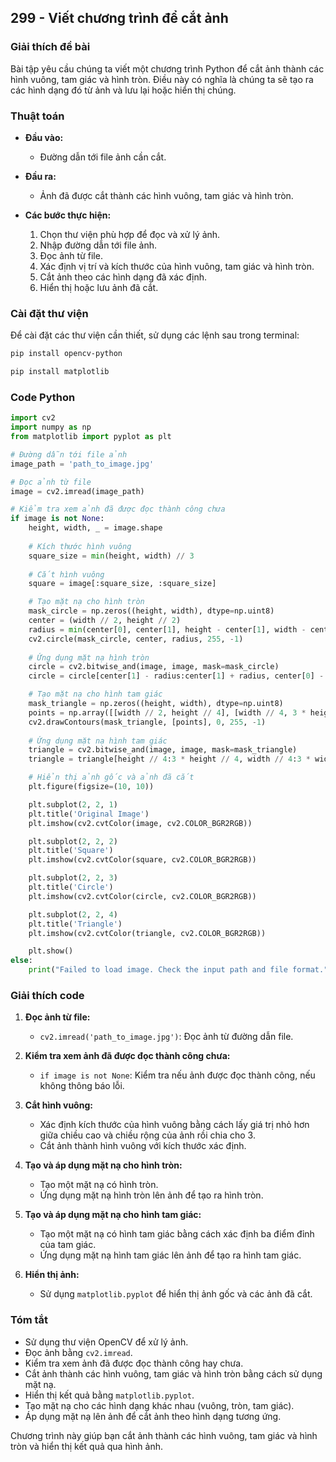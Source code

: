 ## 299 - Viết chương trình để cắt ảnh

### Giải thích đề bài

Bài tập yêu cầu chúng ta viết một chương trình Python để cắt ảnh thành các hình vuông, tam giác và hình tròn. Điều này có nghĩa là chúng ta sẽ tạo ra các hình dạng đó từ ảnh và lưu lại hoặc hiển thị chúng.

### Thuật toán

- **Đầu vào:**
  - Đường dẫn tới file ảnh cần cắt.

- **Đầu ra:**
  - Ảnh đã được cắt thành các hình vuông, tam giác và hình tròn.

- **Các bước thực hiện:**
  1. Chọn thư viện phù hợp để đọc và xử lý ảnh.
  2. Nhập đường dẫn tới file ảnh.
  3. Đọc ảnh từ file.
  4. Xác định vị trí và kích thước của hình vuông, tam giác và hình tròn.
  5. Cắt ảnh theo các hình dạng đã xác định.
  6. Hiển thị hoặc lưu ảnh đã cắt.

### Cài đặt thư viện

Để cài đặt các thư viện cần thiết, sử dụng các lệnh sau trong terminal:

```bash
pip install opencv-python

pip install matplotlib
```

### Code Python

```python
import cv2
import numpy as np
from matplotlib import pyplot as plt

# Đường dẫn tới file ảnh
image_path = 'path_to_image.jpg'

# Đọc ảnh từ file
image = cv2.imread(image_path)

# Kiểm tra xem ảnh đã được đọc thành công chưa
if image is not None:
    height, width, _ = image.shape
    
    # Kích thước hình vuông
    square_size = min(height, width) // 3
    
    # Cắt hình vuông
    square = image[:square_size, :square_size]

    # Tạo mặt nạ cho hình tròn
    mask_circle = np.zeros((height, width), dtype=np.uint8)
    center = (width // 2, height // 2)
    radius = min(center[0], center[1], height - center[1], width - center[0]) // 2
    cv2.circle(mask_circle, center, radius, 255, -1)
    
    # Ứng dụng mặt nạ hình tròn
    circle = cv2.bitwise_and(image, image, mask=mask_circle)
    circle = circle[center[1] - radius:center[1] + radius, center[0] - radius:center[0] + radius]

    # Tạo mặt nạ cho hình tam giác
    mask_triangle = np.zeros((height, width), dtype=np.uint8)
    points = np.array([[width // 2, height // 4], [width // 4, 3 * height // 4], [3 * width // 4, 3 * height // 4]])
    cv2.drawContours(mask_triangle, [points], 0, 255, -1)
    
    # Ứng dụng mặt nạ hình tam giác
    triangle = cv2.bitwise_and(image, image, mask=mask_triangle)
    triangle = triangle[height // 4:3 * height // 4, width // 4:3 * width // 4]

    # Hiển thị ảnh gốc và ảnh đã cắt
    plt.figure(figsize=(10, 10))

    plt.subplot(2, 2, 1)
    plt.title('Original Image')
    plt.imshow(cv2.cvtColor(image, cv2.COLOR_BGR2RGB))

    plt.subplot(2, 2, 2)
    plt.title('Square')
    plt.imshow(cv2.cvtColor(square, cv2.COLOR_BGR2RGB))

    plt.subplot(2, 2, 3)
    plt.title('Circle')
    plt.imshow(cv2.cvtColor(circle, cv2.COLOR_BGR2RGB))

    plt.subplot(2, 2, 4)
    plt.title('Triangle')
    plt.imshow(cv2.cvtColor(triangle, cv2.COLOR_BGR2RGB))

    plt.show()
else:
    print("Failed to load image. Check the input path and file format.")
```

### Giải thích code

1. **Đọc ảnh từ file:**
   - `cv2.imread('path_to_image.jpg')`: Đọc ảnh từ đường dẫn file.

2. **Kiểm tra xem ảnh đã được đọc thành công chưa:**
   - `if image is not None`: Kiểm tra nếu ảnh được đọc thành công, nếu không thông báo lỗi.

3. **Cắt hình vuông:**
   - Xác định kích thước của hình vuông bằng cách lấy giá trị nhỏ hơn giữa chiều cao và chiều rộng của ảnh rồi chia cho 3.
   - Cắt ảnh thành hình vuông với kích thước xác định.

4. **Tạo và áp dụng mặt nạ cho hình tròn:**
   - Tạo một mặt nạ có hình tròn.
   - Ứng dụng mặt nạ hình tròn lên ảnh để tạo ra hình tròn.

5. **Tạo và áp dụng mặt nạ cho hình tam giác:**
   - Tạo một mặt nạ có hình tam giác bằng cách xác định ba điểm đỉnh của tam giác.
   - Ứng dụng mặt nạ hình tam giác lên ảnh để tạo ra hình tam giác.

6. **Hiển thị ảnh:**
   - Sử dụng `matplotlib.pyplot` để hiển thị ảnh gốc và các ảnh đã cắt.

### Tóm tắt

- Sử dụng thư viện OpenCV để xử lý ảnh.
- Đọc ảnh bằng `cv2.imread`.
- Kiểm tra xem ảnh đã được đọc thành công hay chưa.
- Cắt ảnh thành các hình vuông, tam giác và hình tròn bằng cách sử dụng mặt nạ.
- Hiển thị kết quả bằng `matplotlib.pyplot`.
- Tạo mặt nạ cho các hình dạng khác nhau (vuông, tròn, tam giác).
- Áp dụng mặt nạ lên ảnh để cắt ảnh theo hình dạng tương ứng.

Chương trình này giúp bạn cắt ảnh thành các hình vuông, tam giác và hình tròn và hiển thị kết quả qua hình ảnh.